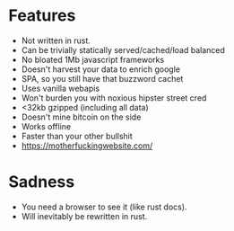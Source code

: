 # Features

  - Not written in rust.
  - Can be trivially statically served/cached/load balanced
  - No bloated 1Mb javascript frameworks
  - Doesn't harvest your data to enrich google
  - SPA, so you still have that buzzword cachet
  - Uses vanilla webapis
  - Won't burden you with noxious hipster street cred
  - <32kb gzipped (including all data)
  - Doesn't mine bitcoin on the side
  - Works offline
  - Faster than your other bullshit
  - https://motherfuckingwebsite.com/

# Sadness

  - You need a browser to see it (like rust docs).
  - Will inevitably be rewritten in rust.
